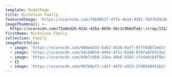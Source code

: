 ```yaml
---
template: ModelPage
title: Nicholson Family
featuredImage: 'https://ucarecdn.com/f0b98517-d7fe-4e14-9181-fb37b29c6b77/'
imageThumbnail: >-
  https://ucarecdn.com/72a0ed26-92dc-42ba-8b5b-56c1c9bbdfa6/-/crop/1312x1100/227,0/-/preview/
firstName: Nicholson Family
collection: Family
imagePortfolio:
  - image: 'https://ucarecdn.com/008ee533-6a62-4530-9aff-9fff8d8f3e67/'
  - image: 'https://ucarecdn.com/24cb8654-495e-4f1c-8188-076fa8f6fe3a/'
  - image: 'https://ucarecdn.com/b8b7c9b8-23ea-48e6-9182-cfe4a6cb4f9b/'
  - {}
  - image: 'https://ucarecdn.com/087b0a71-cd2f-4475-a923-37d0558451b2/'
---
```


